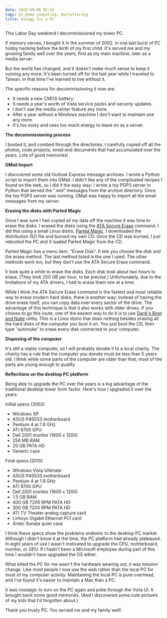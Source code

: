 ```yaml
---
date: 2010-09-06 02:42
tags: pc,Home computing, decluttering
title: Eulogy for a PC
---
```


This Labor Day weekend I decommissioned my tower PC.

If memory serves, I bought it in the summer of 2002, in one last burst of PC
hobby hacking before the birth of my first child. It's served me and my
growing family well over the years, first as my main machine, later as a media
server.

But the world has changed, and it doesn't make much sense to keep it running
any more. It's been turned off for the last year while I traveled to Taiwan.
In that time I've learned to live without it.

The specific reasons for decommissioning it now are:

* It needs a new CMOS battery.
* It needs a year's worth of Vista service packs and security updates.
* I don't use the media center feature any more.
* After a year without a Windows machine I don't want to maintain one any more.
* It's too noisy and uses too much energy to leave on as a server.

**The decommissioning process**

I booted it, and combed through the directories. I carefully copied off all
the photos, code projects, email and documents that had accumulated over the
years. Lots of good memories!

**GMail Import**

I discovered some old Outlook Express message archives. I wrote a Python
script to import them into GMail. I didn't like any of the complicated recipes
I found on the web, so I did it the easy way: I wrote a toy POP3 server in
Python that served the ".eml" messages from the archive directory. Once the
toy POP3 server was running, GMail was happy to import all the email messages
from my server.

**Erasing the disks with Parted Magic**

Once I was sure I had copied all my data off the machine it was time to erase
the disks. I erased the disks using the
[ATA Secure Erase](https://ata.wiki.kernel.org/index.php/ATA_Secure_Erase) command. I did
this using a small Linux distro, [Parted Magic](http://partedmagic.com/). I
downloaded the distribution ISO file and burned my own CD. Once the CD was
burned, I just rebooted the PC and it loaded Parted Magic from the CD.

Parted Magic has a menu item, "Erase Disk". It lets you choose the disk and
the erase method. The last method listed is the one I used. The other methods
work too, but they don't use the ATA Secure Erase command.

It took quite a while to erase the disks. Each disk took about two hours to
erase. (They took 200 GB per hour, to be precise.) Unfortunately, due to the
limitations of my ATA drivers, I had to erase them one at a time.

While I think the ATA Secure Erase command is the fastest and most reliable
way to erase modern hard disks, there is another way: Instead of having the
drive erase itself, you can copy data over every sector of the drive. The
advantage of this technique is that it also works with older drives. If you
choose to go this route, one of the easiest way to do it is to use
[Darik's Boot and Nuke](http://www.dban.org/) utility. This is a Linux distro that does
nothing besides erasing all the hard disks of the computer you boot it on. You
just boot the CD, then type "autonuke" to erase every disk connected to your
computer.

**Disposing of the computer**

It's still a viable computer, so I will probably donate it to a local charity.
The charity has a rule that the computer you donate must be less than 5 years
old. I think while some parts of the computer are older than that, most of the
parts are young enough to qualify.

**Reflections on the desktop PC platform**

Being able to upgrade the PC over the years is a big advantage of the
traditional desktop tower form factor. Here's how I upgraded it over the
years:

Initial specs (2002)

* Windows XP
* ASUS P4S533 motherboard
* Pentium 4 at 1.8 GHz
* ATI 9700 GPU
* Dell 2001 monitor (1600 x 1200)
* 256 MB RAM
* 20 GB PATA HD
* Generic case


Final specs (2010)

* Windows Vista Ultimate
* ASUS P4S533 motherboard
* Pentium 4 at 1.8 GHz
* ATI 9700 GPU
* Dell 2001 monitor (1600 x 1200)
* 1.5 GB RAM
* 400 GB 7200 RPM PATA HD
* 300 GB 7200 RPM PATA HD
* ATI TV Theater analog capture card
* Linksys Gigabit Ethernet PCI card
* Antec Sonata quiet case


I think these specs show the problems endemic to the desktop PC market.
Although I didn't know it at the time, the PC platform had already plateaued.
In eight years of use I wasn't motivated to upgrade the CPU, motherboard,
monitor, or GPU. If I hadn't been a Microsoft employee during part of this
time I wouldn't have upgraded the OS either.

What killed the PC for me wasn't the hardware wearing out, it was mission
change. Like most people I now use the web rather than the local PC for most
of my computer activity. Maintaining the local PC is pure overhead, and I've
found it's easier to maintain a Mac than a PC.

It was nostalgic to turn on the PC again and poke through the Vista UI. It
brought back some good memories. (And I discovered some cute pictures of my
kids that I'd forgotten about.)

Thank you trusty PC. You served me and my family well!
